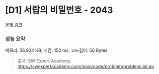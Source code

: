 # [D1] 서랍의 비밀번호 - 2043 

[문제 링크](https://swexpertacademy.com/main/code/problem/problemDetail.do?contestProbId=AV5QJ_8KAx8DFAUq) 

### 성능 요약

메모리: 56,924 KB, 시간: 150 ms, 코드길이: 50 Bytes



> 출처: SW Expert Academy, https://swexpertacademy.com/main/code/problem/problemList.do